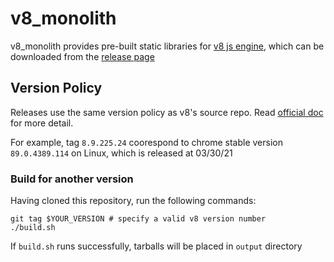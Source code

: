 # v8_monolith

v8_monolith provides pre-built static libraries for [v8 js engine][1], which can be downloaded from the [release page](https://github.com/IsumiF/v8_monolith/releases)

## Version Policy
Releases use the same version policy as v8's source repo. Read [official doc](https://v8.dev/docs/version-numbers) for more detail.

For example, tag `8.9.225.24` coorespond to chrome stable version `89.0.4389.114` on Linux, which is released at 03/30/21

### Build for another version

Having cloned this repository, run the following commands:
```
git tag $YOUR_VERSION # specify a valid v8 version number
./build.sh
```
If `build.sh` runs successfully, tarballs will be placed in `output` directory

[1]: https://github.com/v8/v8